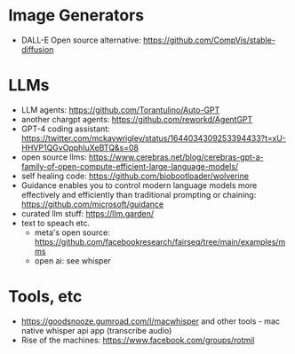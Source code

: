 # Image Generators

* DALL-E Open source alternative: https://github.com/CompVis/stable-diffusion

# LLMs
* LLM agents: https://github.com/Torantulino/Auto-GPT
* another chargpt agents: https://github.com/reworkd/AgentGPT
* GPT-4 coding assistant: https://twitter.com/mckaywrigley/status/1644034309253394433?t=xU-HHVP1QGvOpphIuXeBTQ&s=08
* open source llms: https://www.cerebras.net/blog/cerebras-gpt-a-family-of-open-compute-efficient-large-language-models/
* self healing code: https://github.com/biobootloader/wolverine
* Guidance enables you to control modern language models more effectively and efficiently than traditional prompting or chaining: https://github.com/microsoft/guidance
* curated llm stuff: https://llm.garden/
* text to speach etc.
  * meta's open source: https://github.com/facebookresearch/fairseq/tree/main/examples/mms
  * open ai: see whisper

# Tools, etc
* https://goodsnooze.gumroad.com/l/macwhisper and other tools - mac native whisper api app (transcribe audio)
* Rise of the machines: https://www.facebook.com/groups/rotmil
